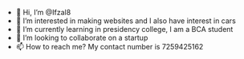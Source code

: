 - 👋 Hi, I’m @Ifzal8
- 👀 I’m interested in making websites and I also have interest in cars
- 🌱 I’m currently learning in presidency college, I am a BCA student
- 💞️ I’m looking to collaborate on a startup 
- 📫 How to reach me? My contact number is 7259425162      

<!---
Ifzal8/Ifzal8 is a ✨ special ✨ repository because its `README.md` (this file) appears on your GitHub profile.
You can click the Preview link to take a look at your changes.
--->
